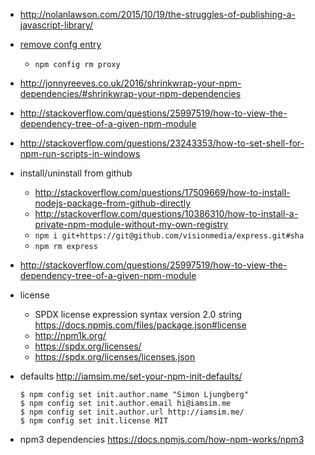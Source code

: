 - http://nolanlawson.com/2015/10/19/the-struggles-of-publishing-a-javascript-library/
- [remove confg entry](http://stackoverflow.com/questions/21228995/how-to-clear-https-proxy-setting-of-npm)
  - `npm config rm proxy`
- http://jonnyreeves.co.uk/2016/shrinkwrap-your-npm-dependencies/#shrinkwrap-your-npm-dependencies
- http://stackoverflow.com/questions/25997519/how-to-view-the-dependency-tree-of-a-given-npm-module
- http://stackoverflow.com/questions/23243353/how-to-set-shell-for-npm-run-scripts-in-windows
- install/uninstall from github
  - http://stackoverflow.com/questions/17509669/how-to-install-nodejs-package-from-github-directly
  - http://stackoverflow.com/questions/10386310/how-to-install-a-private-npm-module-without-my-own-registry
  - `npm i git+https://git@github.com/visionmedia/express.git#sha`
  - `npm rm express`
- http://stackoverflow.com/questions/25997519/how-to-view-the-dependency-tree-of-a-given-npm-module
- license
  - SPDX license expression syntax version 2.0 string https://docs.npmjs.com/files/package.json#license
  - http://npm1k.org/
  - https://spdx.org/licenses/
  - https://spdx.org/licenses/licenses.json
- defaults http://iamsim.me/set-your-npm-init-defaults/

  ```
  $ npm config set init.author.name "Simon Ljungberg"
  $ npm config set init.author.email hi@iamsim.me
  $ npm config set init.author.url http://iamsim.me/
  $ npm config set init.license MIT
  ```
- npm3 dependencies https://docs.npmjs.com/how-npm-works/npm3
